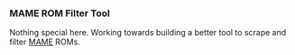 ### MAME ROM Filter Tool

Nothing special here. Working towards building a better tool to scrape and filter [MAME](https://en.wikipedia.org/wiki/MAME) ROMs.
